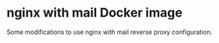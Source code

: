 # nginx with mail Docker image

Some modifications to use nginx with mail reverse proxy configuration.